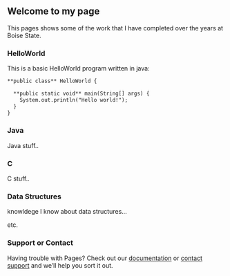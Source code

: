 ## Welcome to my page 

This pages shows some of the work that I have completed over the years at Boise State. 

### HelloWorld 

This is a basic HelloWorld program written in java:

```markdown
**public class** HelloWorld {

  **public static void** main(String[] args) {
    System.out.println("Hello world!");
  }
}
```

### Java

Java stuff.. 

### C

C stuff.. 

### Data Structures

knowldege I know about data structures...

etc. 

### Support or Contact

Having trouble with Pages? Check out our [documentation](https://help.github.com/categories/github-pages-basics/) or [contact support](https://github.com/contact) and we’ll help you sort it out.
